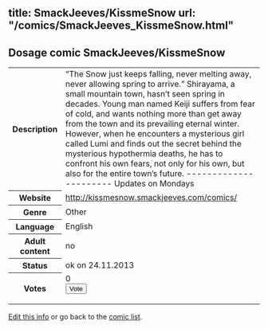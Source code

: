 title: SmackJeeves/KissmeSnow
url: "/comics/SmackJeeves_KissmeSnow.html"
---
Dosage comic SmackJeeves/KissmeSnow
-----------------------------------------

<p id="msg"></p>
<script type="text/javascript">
if (window.location.search === '?edit_info_mail=sent_ok') {
  var elem = document.getElementById("msg");
  elem.innerHTML = 'Edited information sucessfully sent for review, which is usually done daily. Thanks!';
  elem.className = 'ok';
}
</script>
<table class="comicinfo">
<tr>
<th>Description</th><td>“The Snow just keeps falling, never melting away, never allowing spring to arrive.” Shirayama, a small mountain town, hasn’t seen spring in decades. Young man named Keiji suffers from fear of cold, and wants nothing more than get away from the town and its prevailing eternal winter. However, when he encounters a mysterious girl called Lumi and finds out the secret behind the mysterious hypothermia deaths, he has to confront his own fears, not only for his own, but also for the entire town’s future. ---------------------- Updates on Mondays</td>
</tr>
<tr>
<th>Website</th><td><a href="http://kissmesnow.smackjeeves.com/comics/">http://kissmesnow.smackjeeves.com/comics/</a></td>
</tr>
<tr>
<th>Genre</th><td>Other</td>
</tr>
<tr>
<th>Language</th><td>English</td>
</tr>
<tr>
<th>Adult content</th><td>no</td>
</tr>
<tr>
<th>Status</th><td>ok on 24.11.2013</td>
</tr>
<tr>
<th>Votes</th><td>0
<form action="http://gaecounter.appspot.com/count/" method="POST">
<input name="name" type="hidden" value="SmackJeeves_KissmeSnow"/>
<input name="uid" type="hidden" id="voteuid" value=""/>
<input type="submit" value="Vote"/>
</form>
</td>
</tr>
</table>
<script type="text/javascript">
var ua = navigator.userAgent;
document.getElementById("voteuid").value = ua.replace(/[^a-zA-Z0-9\._:]/g , "_");;
</script>

[Edit this info](SmackJeeves_KissmeSnow_edit.html) or go back to the [comic list](../comic-index.html).
